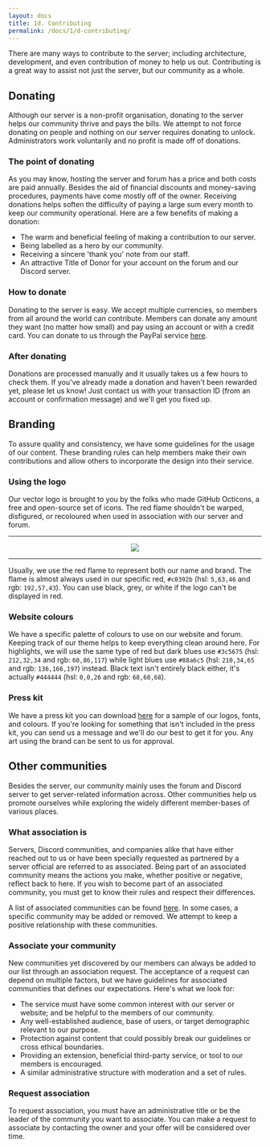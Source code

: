 ```yaml
---
layout: docs
title: 1d. Contributing
permalink: /docs/1/d-contributing/
---
```

There are many ways to contribute to the server; including architecture, development, and even contribution of money to help us out.
Contributing is a great way to assist not just the server, but our community as a whole.

## Donating
Although our server is a non-profit organisation, donating to the server helps our community thrive and pays the bills.
We attempt to not force donating on people and nothing on our server requires donating to unlock.
Administrators work voluntarily and no profit is made off of donations.

### The point of donating
As you may know, hosting the server and forum has a price and both costs are paid annually.
Besides the aid of financial discounts and money-saving procedures, payments have come mostly off of the owner.
Receiving donations helps soften the difficulty of paying a large sum every month to keep our community operational.
Here are a few benefits of making a donation:
* The warm and beneficial feeling of making a contribution to our server.
* Being labelled as a hero by our community.
* Receiving a sincere 'thank you' note from our staff.
* An attractive Title of Donor for your account on the forum and our Discord server.

### How to donate
Donating to the server is easy.
We accept multiple currencies, so members from all around the world can contribute.
Members can donate any amount they want (no matter how small) and pay using an account or with a credit card.
You can donate to us through the PayPal service [here](https://paypal.me/shadowga).

### After donating
Donations are processed manually and it usually takes us a few hours to check them.
If you've already made a donation and haven't been rewarded yet, please let us know!
Just contact us with your transaction ID (from an account or confirmation message) and we'll get you fixed up.

## Branding
To assure quality and consistency, we have some guidelines for the usage of our content.
These branding rules can help members make their own contributions and allow others to incorporate the design into their service.

### Using the logo
Our vector logo is brought to you by the folks who made GitHub Octicons, a free and open-source set of icons.
The red flame shouldn't be warped, disfigured, or recoloured when used in association with our server and forum.

---

<div style="text-align:center"><img src="https://shadow.ga/img/logo-small.svg"></div>

---

Usually, we use the red flame to represent both our name and brand.
The flame is almost always used in our specific red, `#c0392b` (hsl: `5,63,46` and rgb: `192,57,43`).
You can use black, grey, or white if the logo can't be displayed in red.

### Website colours
We have a specific palette of colours to use on our website and forum.
Keeping track of our theme helps to keep everything clean around here.
For highlights, we will use the same type of red but dark blues use `#3c5675` (hsl: `212,32,34` and rgb: `60,86,117`) while light blues use `#88a6c5` (hsl: `210,34,65` and rgb: `136,166,197`) instead.
Black text isn't entirely black either, it's actually `#444444` (hsl: `0,0,26` and rgb: `68,68,68`).

### Press kit
We have a press kit you can download [here](https://shadow.ga/img/presskit.zip) for a sample of our logos, fonts, and colours.
If you're looking for something that isn't included in the press kit, you can send us a message and we'll do our best to get it for you.
Any art using the brand can be sent to us for approval.

## Other communities
Besides the server, our community mainly uses the forum and Discord server to get server-related information across.
Other communities help us promote ourselves while exploring the widely different member-bases of various places.

### What association is
Servers, Discord communities, and companies alike that have either reached out to us or have been specially requested as partnered by a server official are referred to as associated.
Being part of an associated community means the actions you make, whether positive or negative, reflect back to here.
If you wish to become part of an associated community, you must get to know their rules and respect their differences.

A list of associated communities can be found [here](https://f.shadow.ga/d/45-list-of-associated-communities-6-2017).
In some cases, a specific community may be added or removed.
We attempt to keep a positive relationship with these communities.

### Associate your community
New communities yet discovered by our members can always be added to our list through an association request.
The acceptance of a request can depend on multiple factors, but we have guidelines for associated communities that defines our expectations. Here's what we look for:
* The service must have some common interest with our server or website; and be helpful to the members of our community.
* Any well-established audience, base of users, or target demographic relevant to our purpose.
* Protection against content that could possibly break our guidelines or cross ethical boundaries.
* Providing an extension, beneficial third-party service, or tool to our members is encouraged.
* A similar administrative structure with moderation and a set of rules.

### Request association
To request association, you must have an administrative title or be the leader of the community you want to associate.
You can make a request to associate by contacting the owner and your offer will be considered over time.
